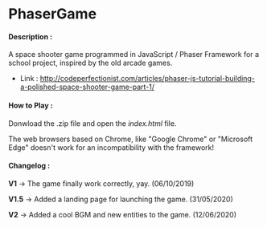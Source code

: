 # PhaserGame
#### Description :
A space shooter game programmed in JavaScript / Phaser Framework for a school project, inspired by the old arcade games.

- Link : http://codeperfectionist.com/articles/phaser-js-tutorial-building-a-polished-space-shooter-game-part-1/

#### How to Play :
Donwload the .zip file and open the *index.html* file.

The web browsers based on Chrome, like "Google Chrome" or "Microsoft Edge" doesn't work for an incompatibility with the framework!

#### Changelog :
**V1** -> The game finally work correctly, yay. (06/10/2019)

**V1.5** -> Added a landing page for launching the game. (31/05/2020)

**V2** -> Added a cool BGM and new entities to the game. (12/06/2020)
